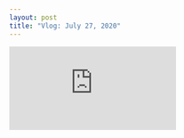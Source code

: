 ```yaml
---
layout: post
title: "Vlog: July 27, 2020"
---
```


<iframe src="https://www.youtube.com/embed/xgkcXoBOclg" frameborder="0" allow="accelerometer; autoplay; clipboard-write; encrypted-media; gyroscope; picture-in-picture" allowfullscreen></iframe>